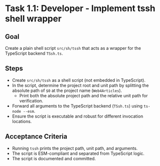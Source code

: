 # Task 1.1: Developer - Implement tssh shell wrapper

## Goal
Create a plain shell script `src/sh/tssh` that acts as a wrapper for the TypeScript backend `TSsh.ts`.

## Steps
- Create `src/sh/tssh` as a shell script (not embedded in TypeScript).
- In the script, determine the project root and unit path by splitting the absolute path of `$0` at the project name (`Web4Articles`).
  - Print both the absolute project path and the relative unit path for verification.
- Forward all arguments to the TypeScript backend (`TSsh.ts`) using `ts-node --esm`.
- Ensure the script is executable and robust for different invocation locations.

## Acceptance Criteria
- Running `tssh` prints the project path, unit path, and arguments.
- The script is ESM-compliant and separated from TypeScript logic.
- The script is documented and committed.
